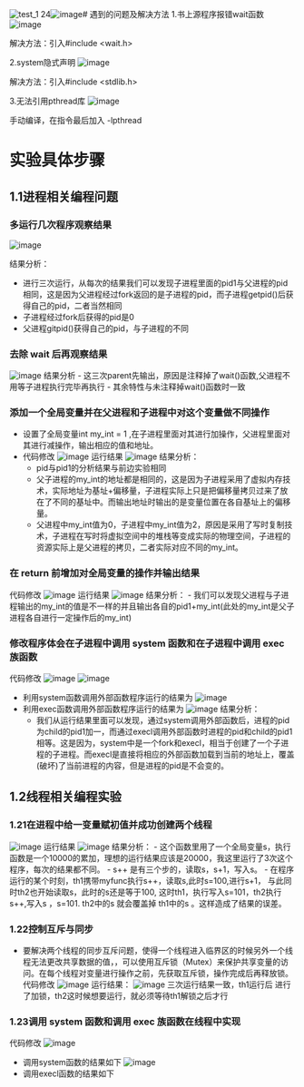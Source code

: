 ![test_1 24](https://github.com/774512/774512/assets/148979339/eba19a6e-b6d3-433d-a756-5a9b1df760c4)![image](https://github.com/774512/774512/assets/148979339/92c7e7c1-1aef-488c-911e-8445929f3671)# 遇到的问题及解决方法
1.书上源程序报错wait函数
![image](https://github.com/774512/774512/assets/148979339/2a18b473-f826-4194-afdc-46d6a59a0ac1)

解决方法：引入#include <wait.h>

2.system隐式声明
![image](https://github.com/774512/774512/assets/148979339/774bd953-e04f-4c14-993f-26b1524391fc)

解决方法：引入#include <stdlib.h>

3.无法引用pthread库
![image](https://github.com/774512/774512/assets/148979339/11179713-a6b6-4bd9-a890-9e3a159e121f)

手动编译，在指令最后加入 -lpthread
# 实验具体步骤
## 1.1进程相关编程问题
### 多运行几次程序观察结果
![image](https://github.com/774512/774512/assets/148979339/7c60fd1e-42f6-43d4-9abb-0366f5bff1d4)

结果分析：
  - 进行三次运行，从每次的结果我们可以发现子进程里面的pid1与父进程的pid相同，这是因为父进程经过fork返回的是子进程的pid，而子进程getpid()后获得自己的pid，二者当然相同
  - 子进程经过fork后获得的pid是0
  - 父进程gitpid()获得自己的pid，与子进程的不同
### 去除 wait 后再观察结果
![image](https://github.com/774512/774512/assets/148979339/4014152a-eaa1-4f6f-b3ca-f867adb07b09)
结果分析
    - 这三次parent先输出，原因是注释掉了wait()函数,父进程不用等子进程执行完毕再执行
    - 其余特性与未注释掉wait()函数时一致
### 添加一个全局变量并在父进程和子进程中对这个变量做不同操作
- 设置了全局变量int my_int = 1 ,在子进程里面对其进行加操作，父进程里面对其进行减操作，输出相应的值和地址。
- 代码修改
![image](https://github.com/774512/774512/assets/148979339/243feb6d-df43-418b-98e6-23d76a1f36a7)
运行结果
![image](https://github.com/774512/774512/assets/148979339/fb75f790-6827-41e6-9003-674383926b17)
结果分析：
    - pid与pid1的分析结果与前边实验相同
    - 父子进程的my_int的地址都是相同的，这是因为子进程采用了虚拟内存技术，实际地址为基址+偏移量，子进程实际上只是把偏移量拷贝过来了放在了不同的基址中。而输出地址时输出的是变量位置在各自基址上的偏移量。
    - 父进程中my_int值为0，子进程中my_int值为2，原因是采用了写时复制技术，子进程在写时将虚拟空间中的堆栈等变成实际的物理空间，子进程的资源实际上是父进程的拷贝，二者实际对应不同的my_int。
###  在 return 前增加对全局变量的操作并输出结果
代码修改
![image](https://github.com/774512/774512/assets/148979339/145599ee-fcfa-4f7f-9702-bac09d0dbcd3)
运行结果
![image](https://github.com/774512/774512/assets/148979339/a0eb5ba1-8835-4ff0-9fa0-101ebaaf41da)
结果分析：
    - 我们可以发现父进程与子进程输出的my_int的值是不一样的并且输出各自的pid1+my_int(此处的my_int是父子进程各自进行一定操作后的my_int)
### 修改程序体会在子进程中调用 system 函数和在子进程中调用 exec 族函数
代码修改
![image](https://github.com/774512/774512/assets/148979339/924fcd80-867f-4202-a051-ee5ded2da09e)
![image](https://github.com/774512/774512/assets/148979339/635b98d3-55ca-4cdc-9a20-fe9479c71a03)
- 利用system函数调用外部函数程序运行的结果为
  ![image](https://github.com/774512/774512/assets/148979339/2f0769c9-5caf-48ae-9b52-b8cbe89f964a)
- 利用exec函数调用外部函数程序运行的结果为
  ![image](https://github.com/774512/774512/assets/148979339/b987f49d-e1d4-4256-9d2d-4e7252c3b09e)
结果分析：
    - 我们从运行结果里面可以发现，通过system调用外部函数后，进程的pid为child的pid1加一，而通过execl调用外部函数时进程的pid和child的pid1相等。这是因为，system中是一个fork和execl，相当于创建了一个子进程的子进程。而execl是直接将相应的外部函数加载到当前的地址上，覆盖(破坏)了当前进程的内容，但是进程的pid是不会变的。
## 1.2线程相关编程实验
### 1.21在进程中给一变量赋初值并成功创建两个线程
![image](https://github.com/774512/774512/assets/148979339/5dd47a62-4f15-4f4c-bbef-5e30f9daaf1c)
运行结果
![image](https://github.com/774512/774512/assets/148979339/e2c92a21-7933-4ac6-8ace-6e9969d4bc79)
结果分析：
    - 这个函数里用了一个全局变量s，执行函数是一个10000的累加，理想的运行结果应该是20000，我这里运行了3次这个程序，每次的结果都不同。 
    - s++ 是有三个步的，读取s，s+1，写入s。
    - 在程序运行的某个时刻，th1携带myfunc执行s++，读取s,此时s=100,进行s+1， 与此同时th2也开始读取s，此时的s还是等于100, 这时th1，执行写入s=101，th2执行s++,写入s ，s=101. th2中的s 就会覆盖掉 th1中的s 。这样造成了结果的误差。
### 1.22控制互斥与同步
- 要解决两个线程的同步互斥问题，使得一个线程进入临界区的时候另外一个线程无法更改共享数据的值，，可以使用互斥锁（Mutex）来保护共享变量的访问。在每个线程对变量进行操作之前，先获取互斥锁，操作完成后再释放锁。
代码修改
![image](https://github.com/774512/774512/assets/148979339/64c168ab-a40d-4482-8c73-1cf35f0aedad)
运行结果：
![image](https://github.com/774512/774512/assets/148979339/e018c73d-ab26-424a-84cf-ab19151b7444)
三次运行结果一致，th1运行后 进行了加锁，th2这时候想要运行，就必须等待th1解锁之后才行
### 1.23调用 system 函数和调用 exec 族函数在线程中实现
代码修改
![image](https://github.com/774512/774512/assets/148979339/1c4b8f7e-fc77-4233-b35a-b88146c017c0)
- 调用system函数的结果如下
  ![image](https://github.com/774512/774512/assets/148979339/5bac9334-53eb-4844-ae49-d92bb33ec81a)
- 调用execl函数的结果如下





 






<!---
774512/774512 is a ✨ special ✨ repository because its `README.md` (this file) appears on your GitHub profile.
You can click the Preview link to take a look at your changes.
--->

